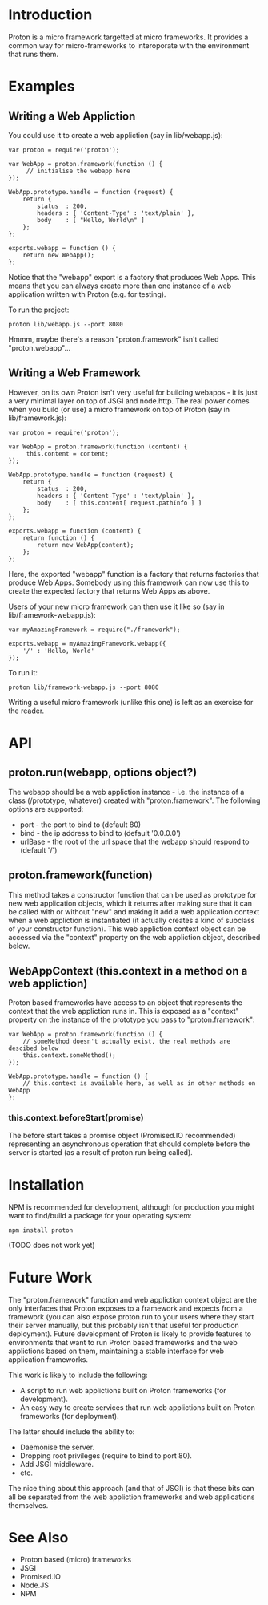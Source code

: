 Introduction
============

Proton is a micro framework targetted at micro frameworks. It provides a common way for micro-frameworks to interoporate with the environment that runs them.

Examples
========

Writing a Web Appliction
------------------------

You could use it to create a web appliction (say in lib/webapp.js):

    var proton = require('proton');
    
    var WebApp = proton.framework(function () {
         // initialise the webapp here
    });
    
    WebApp.prototype.handle = function (request) {
        return {
            status  : 200,
            headers : { 'Content-Type' : 'text/plain' },
            body    : [ "Hello, World\n" ]
        };
    };
    
    exports.webapp = function () {
        return new WebApp();
    };

Notice that the "webapp" export is a factory that produces Web Apps. This means that you can always create more than one instance of a web application written with Proton (e.g. for testing).

To run the project:

    proton lib/webapp.js --port 8080

Hmmm, maybe there's a reason "proton.framework" isn't called "proton.webapp"...

Writing a Web Framework
-----------------------

However, on its own Proton isn't very useful for building webapps - it is just a very minimal layer on top of JSGI and node.http. The real power comes when you build (or use) a micro framework on top of Proton (say in lib/framework.js):

    var proton = require('proton');
    
    var WebApp = proton.framework(function (content) {
         this.content = content;
    });
    
    WebApp.prototype.handle = function (request) {
        return {
            status  : 200,
            headers : { 'Content-Type' : 'text/plain' },
            body    : [ this.content[ request.pathInfo ] ]
        };
    };
    
    exports.webapp = function (content) {
        return function () {
            return new WebApp(content);
        };
    };

Here, the exported "webapp" function is a factory that returns factories that produce Web Apps. Somebody using this framework can now use this to create the expected factory that returns Web Apps as above.

Users of your new micro framework can then use it like so (say in lib/framework-webapp.js):

    var myAmazingFramework = require("./framework");
    
    exports.webapp = myAmazingFramework.webapp({
        '/' : 'Hello, World'
    });

To run it:

    proton lib/framework-webapp.js --port 8080

Writing a useful micro framework (unlike this one) is left as an exercise for the reader.

API
===

proton.run(webapp, options object?)
-----------------------------------

The webapp should be a web appliction instance - i.e. the instance of a class (/prototype, whatever) created with "proton.framework". The following options are supported:

 * port    - the port to bind to (default 80)
 * bind    - the ip address to bind to (default '0.0.0.0')
 * urlBase - the root of the url space that the webapp should respond to (default '/')

proton.framework(function)
--------------------------

This method takes a constructor function that can be used as prototype for new web application objects, which it returns after making sure that it can be called with or without "new" and making it add a web application context when a web appliction is instantiated (it actually creates a kind of subclass of your constructor function). This web appliction context object can  be accessed via the "context" property on the web appliction object, described below.

WebAppContext (this.context in a method on a web appliction)
------------------------------------------------------------

Proton based frameworks have access to an object that represents the context that the web appliction runs in. This is exposed as a "context" property on the instance of the prototype you pass to "proton.framework":

    var WebApp = proton.framework(function () {
        // someMethod doesn't actually exist, the real methods are descibed below
        this.context.someMethod();
    });

    WebApp.prototype.handle = function () {
        // this.context is available here, as well as in other methods on WebApp
    };

### this.context.beforeStart(promise)

The before start takes a promise object (Promised.IO recommended) representing an asynchronous operation that should complete before the server is started (as a result of proton.run being called).

Installation
============

NPM is recommended for development, although for production you might want to find/build a package for your operating system:

    npm install proton

(TODO does not work yet)

Future Work
===========

The "proton.framework" function and web appliction context object are the only interfaces that Proton exposes to a framework and expects from a framework (you can also expose proton.run to your users where they start their server manually, but this probably isn't that useful for production deployment). Future development of Proton is likely to provide features to environments that want to run Proton based frameworks and the web applictions based on them, maintaining a stable interface for web application frameworks.

This work is likely to include the following:

* A script to run web applictions built on Proton frameworks (for development).
* An easy way to create services that run web applictions built on Proton frameworks (for deployment).

The latter should include the ability to:

* Daemonise the server.
* Dropping root privileges (require to bind to port 80).
* Add JSGI middleware.
* etc.

The nice thing about this approach (and that of JSGI) is that these bits can all be separated from the web appliction frameworks and web applications themselves.

See Also
========

* Proton based (micro) frameworks
* JSGI
* Promised.IO
* Node.JS
* NPM
